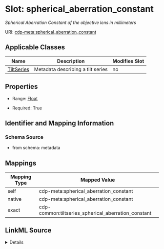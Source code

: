 

# Slot: spherical_aberration_constant


_Spherical Aberration Constant of the objective lens in millimeters_



URI: [cdp-meta:spherical_aberration_constant](metadataspherical_aberration_constant)



<!-- no inheritance hierarchy -->





## Applicable Classes

| Name | Description | Modifies Slot |
| --- | --- | --- |
| [TiltSeries](TiltSeries.md) | Metadata describing a tilt series |  no  |







## Properties

* Range: [Float](Float.md)

* Required: True





## Identifier and Mapping Information







### Schema Source


* from schema: metadata




## Mappings

| Mapping Type | Mapped Value |
| ---  | ---  |
| self | cdp-meta:spherical_aberration_constant |
| native | cdp-meta:spherical_aberration_constant |
| exact | cdp-common:tiltseries_spherical_aberration_constant |




## LinkML Source

<details>
```yaml
name: spherical_aberration_constant
description: Spherical Aberration Constant of the objective lens in millimeters
from_schema: metadata
exact_mappings:
- cdp-common:tiltseries_spherical_aberration_constant
rank: 1000
alias: spherical_aberration_constant
owner: TiltSeries
domain_of:
- TiltSeries
range: float
required: true
inlined: true
inlined_as_list: true
unit:
  symbol: mm
  descriptive_name: millimeters

```
</details>